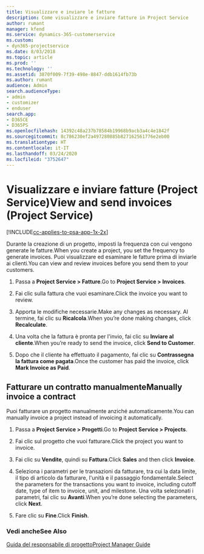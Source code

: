 ```yaml
---
title: Visualizzare e inviare le fatture
description: Come visualizzare e inviare fatture in Project Service
author: rumant
manager: kfend
ms.service: dynamics-365-customerservice
ms.custom:
- dyn365-projectservice
ms.date: 8/03/2018
ms.topic: article
ms.prod: ''
ms.technology: ''
ms.assetid: 3870f009-7f39-498e-8847-ddb1614fb73b
ms.author: rumant
audience: Admin
search.audienceType:
- admin
- customizer
- enduser
search.app:
- D365CE
- D365PS
ms.openlocfilehash: 14392c48a237b78584b19968b9acb3a4c4e1842f
ms.sourcegitcommit: 8c786230ef2a497280885b827162561776e2eb00
ms.translationtype: HT
ms.contentlocale: it-IT
ms.lasthandoff: 03/24/2020
ms.locfileid: "3752647"
---
```

# <a name="view-and-send-invoices-project-service"></a><span data-ttu-id="a0549-103">Visualizzare e inviare fatture (Project Service)</span><span class="sxs-lookup"><span data-stu-id="a0549-103">View and send invoices (Project Service)</span></span>

[!INCLUDE[cc-applies-to-psa-app-1x-2x](../includes/cc-applies-to-psa-app-1x-2x.md)]

<span data-ttu-id="a0549-104">Durante la creazione di un progetto, imposti la frequenza con cui vengono generate le fatture.</span><span class="sxs-lookup"><span data-stu-id="a0549-104">When you create a project, you set the frequency to generate invoices.</span></span> <span data-ttu-id="a0549-105">Puoi visualizzare ed esaminare le fatture prima di inviarle ai clienti.</span><span class="sxs-lookup"><span data-stu-id="a0549-105">You can view and review invoices before you send them to your customers.</span></span>  
  
1.  <span data-ttu-id="a0549-106">Passa a **Project Service > Fatture**.</span><span class="sxs-lookup"><span data-stu-id="a0549-106">Go to **Project Service > Invoices**.</span></span>  
  
2.  <span data-ttu-id="a0549-107">Fai clic sulla fattura che vuoi esaminare.</span><span class="sxs-lookup"><span data-stu-id="a0549-107">Click the invoice you want to review.</span></span>  
  
3.  <span data-ttu-id="a0549-108">Apporta le modifiche necessarie.</span><span class="sxs-lookup"><span data-stu-id="a0549-108">Make any changes as necessary.</span></span> <span data-ttu-id="a0549-109">Al termine, fai clic su **Ricalcola**.</span><span class="sxs-lookup"><span data-stu-id="a0549-109">When you’re done making changes, click **Recalculate**.</span></span>  
  
4.  <span data-ttu-id="a0549-110">Una volta che la fattura è pronta per l'invio, fai clic su **Inviare al cliente**.</span><span class="sxs-lookup"><span data-stu-id="a0549-110">When you’re ready to send the invoice, click **Send to Customer**.</span></span>  
  
5.  <span data-ttu-id="a0549-111">Dopo che il cliente ha effettuato il pagamento, fai clic su **Contrassegna la fattura come pagata**.</span><span class="sxs-lookup"><span data-stu-id="a0549-111">Once the customer has paid the invoice, click **Mark Invoice as Paid**.</span></span>  
  
## <a name="manually-invoice-a-contract"></a><span data-ttu-id="a0549-112">Fatturare un contratto manualmente</span><span class="sxs-lookup"><span data-stu-id="a0549-112">Manually invoice a contract</span></span>  
 <span data-ttu-id="a0549-113">Puoi fatturare un progetto manualmente anziché automaticamente.</span><span class="sxs-lookup"><span data-stu-id="a0549-113">You can manually invoice a project instead of invoicing it automatically.</span></span>  
  
1.  <span data-ttu-id="a0549-114">Passa a **Project Service > Progetti**.</span><span class="sxs-lookup"><span data-stu-id="a0549-114">Go to **Project Service > Projects**.</span></span>  
  
2.  <span data-ttu-id="a0549-115">Fai clic sul progetto che vuoi fatturare.</span><span class="sxs-lookup"><span data-stu-id="a0549-115">Click the project you want to invoice.</span></span>  
  
3.  <span data-ttu-id="a0549-116">Fai clic su **Vendite**, quindi su **Fattura**.</span><span class="sxs-lookup"><span data-stu-id="a0549-116">Click **Sales** and then click **Invoice**.</span></span>  
  
4.  <span data-ttu-id="a0549-117">Seleziona i parametri per le transazioni da fatturare, tra cui la data limite, il tipo di articolo da fatturare, l'unità e il passaggio fondamentale.</span><span class="sxs-lookup"><span data-stu-id="a0549-117">Select the parameters for the transactions you want to invoice, including cutoff date, type of item to invoice, unit, and milestone.</span></span> <span data-ttu-id="a0549-118">Una volta selezionati i parametri, fai clic su **Avanti**.</span><span class="sxs-lookup"><span data-stu-id="a0549-118">When you’re done selecting the parameters, click **Next**.</span></span>  
  
5.  <span data-ttu-id="a0549-119">Fare clic su **Fine**.</span><span class="sxs-lookup"><span data-stu-id="a0549-119">Click **Finish**.</span></span>  
  
### <a name="see-also"></a><span data-ttu-id="a0549-120">Vedi anche</span><span class="sxs-lookup"><span data-stu-id="a0549-120">See Also</span></span>  
 [<span data-ttu-id="a0549-121">Guida del responsabile di progetto</span><span class="sxs-lookup"><span data-stu-id="a0549-121">Project Manager Guide</span></span>](../project-service/project-manager-guide.md)
